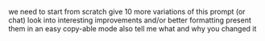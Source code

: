 we need to start from scratch
give 10 more variations of this prompt (or chat)
look into interesting improvements and/or better formatting
present them in an easy copy-able mode 
also tell me what and why you changed it
